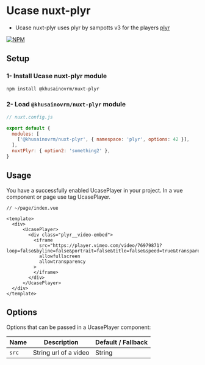 # Ucase nuxt-plyr

* Ucase nuxt-plyr uses plyr by sampotts v3 for the players [plyr](https://github.com/sampotts/plyr)

[![NPM](https://img.shields.io/npm/l/@khusainovrm/nuxt-plyr)](https://github.com/ucase-io/nuxt-plyr/blob/master/LICENSE)

## Setup

### 1- Install Ucase nuxt-plyr module

```bash
npm install @khusainovrm/nuxt-plyr
```

### 2- Load `@khusainovrm/nuxt-plyr` module

```js
// nuxt.config.js

export default {
  modules: [
    ['@khusainovrm/nuxt-plyr', { namespace: 'plyr', options: 42 }],
  ],
  nuxtPlyr: { option2: 'something2' },
}
```

## Usage

You have a successfully enabled UcasePlayer in your project. In a vue component or page use tag UcasePlayer.

```vue
// ~/page/index.vue

<template>
  <div>
      <UcasePlayer>
        <div class="plyr__video-embed">
          <iframe
            src="https://player.vimeo.com/video/76979871?loop=false&byline=false&portrait=false&title=false&speed=true&transparent=0&gesture=media"
            allowfullscreen
            allowtransparency
          >
          </iframe>
        </div>
      </UcasePlayer>
  </div>
</template>
```
## Options

Options that can be passed in a UcasePlayer component:

| Name    | Description             | Default / Fallback                 |
| ------- | ----------------------- | ---------------------------------- |
| `src `  | String url of a video   | String                             |
